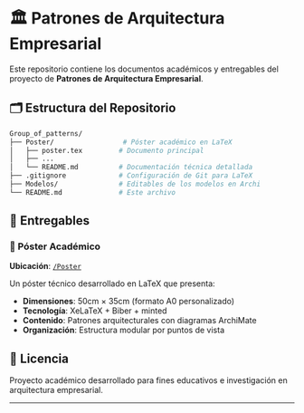 # 🏛️ Patrones de Arquitectura Empresarial

Este repositorio contiene los documentos académicos y entregables del proyecto de **Patrones de Arquitectura Empresarial**.


## 🗂️ Estructura del Repositorio

```bash
Group_of_patterns/
├── Poster/                 # Póster académico en LaTeX
│   ├── poster.tex         # Documento principal
│   ├── ...
│   └── README.md          # Documentación técnica detallada
├── .gitignore             # Configuración de Git para LaTeX
├── Modelos/               # Editables de los modelos en Archi
└── README.md              # Este archivo
```

## 🎯 Entregables

### 📄 Póster Académico

**Ubicación**: [`/Poster`](./Poster)

Un póster técnico desarrollado en LaTeX que presenta:

- **Dimensiones**: 50cm × 35cm (formato A0 personalizado)
- **Tecnología**: XeLaTeX + Biber + minted
- **Contenido**: Patrones arquitecturales con diagramas ArchiMate
- **Organización**: Estructura modular por puntos de vista


## 📄 Licencia

Proyecto académico desarrollado para fines educativos e investigación en arquitectura empresarial.

---